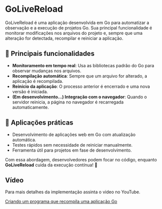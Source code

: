 # GoLiveReload

GoLiveReload é uma aplicação desenvolvida em Go para automatizar a observação e a execução de projetos Go. Sua principal funcionalidade é monitorar modificações nos arquivos do projeto e, sempre que uma alteração for detectada, recompilar e reiniciar a aplicação.

## 🔹 Principais funcionalidades

- **Monitoramento em tempo real**: Usa as bibliotecas padrão do Go para observar mudanças nos arquivos.
- **Recompilação automática**: Sempre que um arquivo for alterado, a aplicação é recompilada.
- **Reinício da aplicação**: O processo anterior é encerrado e uma nova versão é iniciada.
- **(Em desenvolvimento...) Integração com o navegador**: Quando o servidor reinicia, a página no navegador é recarregada automaticamente.

## 📌 Aplicações práticas

- Desenvolvimento de aplicações web em Go com atualização automática.
- Testes rápidos sem necessidade de reiniciar manualmente.
- Ferramenta útil para projetos em fase de desenvolvimento.

Com essa abordagem, desenvolvedores podem focar no código, enquanto **GoLiveReload** cuida da execução contínua! 🚀

## Vídeo

Para mais detalhes da implementação assinta o video no YouTube.

[Criando um programa que recompila uma aplicação Go](https://www.youtube.com/watch?v=AR7mhb)
